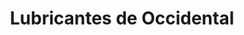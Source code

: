 ---
title: "Lubricantes de Occidental"
url: /chinandega/lubricantes-de-occidental/
shop: piezas de automóviles
---